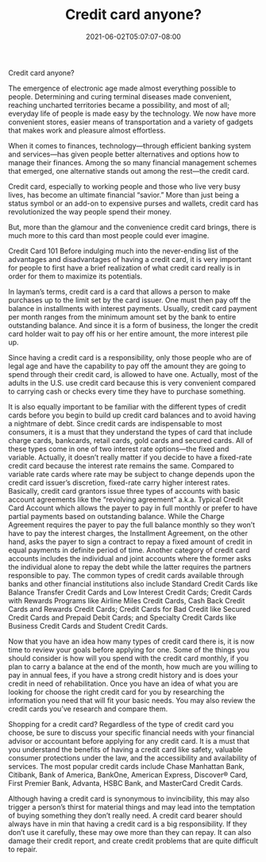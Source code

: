 ﻿---
title: "Credit card anyone?"
date: 2021-06-02T05:07:07-08:00
description: "Credit Card Tips for Web Success"
featured_image: "/images/Credit Card.jpg"
tags: ["Credit Card"]
---

Credit card anyone?

The emergence of electronic age made almost everything possible to people. Determining and curing terminal diseases made convenient, reaching uncharted territories became a possibility, and most of all; everyday life of people is made easy by the technology. We now have more convenient stores, easier means of transportation and a variety of gadgets that makes work and pleasure almost effortless. 

When it comes to finances, technology—through efficient banking system and services—has given people better alternatives and options how to manage their finances. Among the so many financial management schemes that emerged, one alternative stands out among the rest—the credit card.

Credit card, especially to working people and those who live very busy lives, has become an ultimate financial “savior.” More than just being a status symbol or an add-on to expensive purses and wallets, credit card has revolutionized the way people spend their money. 

But, more than the glamour and the convenience credit card brings, there is much more to this card than most people could ever imagine. 

Credit Card 101
Before indulging much into the never-ending list of the advantages and disadvantages of having a credit card, it is very important for people to first have a brief realization of what credit card really is in order for them to maximize its potentials. 

In layman’s terms, credit card is a card that allows a person to make purchases up to the limit set by the card issuer. One must then pay off the balance in installments with interest payments. Usually, credit card payment per month ranges from the minimum amount set by the bank to entire outstanding balance. And since it is a form of business, the longer the credit card holder wait to pay off his or her entire amount, the more interest pile up. 

Since having a credit card is a responsibility, only those people who are of legal age and have the capability to pay off the amount they are going to spend through their credit card, is allowed to have one. Actually, most of the adults in the U.S. use credit card because this is very convenient compared to carrying cash or checks every time they have to purchase something. 

It is also equally important to be familiar with the different types of credit cards before you begin to build up credit card balances and to avoid having a nightmare of debt. Since credit cards are indispensable to most consumers, it is a must that they understand the types of card that include charge cards, bankcards, retail cards, gold cards and secured cards. All of these types come in one of two interest rate options—the fixed and variable. Actually, it doesn’t really matter if you decide to have a fixed-rate credit card because the interest rate remains the same. Compared to variable rate cards where rate may be subject to change depends upon the credit card issuer’s discretion, fixed-rate carry higher interest rates. Basically, credit card grantors issue three types of accounts with basic account agreements like the “revolving agreement” a.k.a. Typical Credit Card Account which allows the payer to pay in full monthly or prefer to have partial payments based on outstanding balance. While the Charge Agreement requires the payer to pay the full balance monthly so they won’t have to pay the interest charges, the Installment Agreement, on the other hand, asks the payer to sign a contract to repay a fixed amount of credit in equal payments in definite period of time. Another category of credit card accounts includes the individual and joint accounts where the former asks the individual alone to repay the debt while the latter requires the partners responsible to pay. The common types of credit cards available through banks and other financial institutions also include Standard Credit Cards like Balance Transfer Credit Cards and Low Interest Credit Cards; Credit Cards with Rewards Programs like Airline Miles Credit Cards, Cash Back Credit Cards and Rewards Credit Cards; Credit Cards for Bad Credit like Secured Credit Cards and Prepaid Debit Cards; and Specialty Credit Cards like Business Credit Cards and Student Credit Cards. 

Now that you have an idea how many types of credit card there is, it is now time to review your goals before applying for one. Some of the things you should consider is how will you spend with the credit card monthly, if you plan to carry a balance at the end of the month, how much are you willing to pay in annual fees, if you have a strong credit history and is does your credit in need of rehabilitation. Once you have an idea of what you are looking for choose the right credit card for you by researching the information you need that will fit your basic needs. You may also review the credit cards you’ve research and compare them. 

Shopping for a credit card?
Regardless of the type of credit card you choose, be sure to discuss your specific financial needs with your financial advisor or accountant before applying for any credit card. It is a must that you understand the benefits of having a credit card like safety, valuable consumer protections under the law, and the accessibility and availability of services. The most popular credit cards include Chase Manhattan Bank, Citibank, Bank of America, BankOne, American Express, Discover® Card, First Premier Bank, Advanta, HSBC Bank, and MasterCard Credit Cards. 

Although having a credit card is synonymous to invincibility, this may also trigger a person’s thirst for material things and may lead into the temptation of buying something they don’t really need. A credit card bearer should always have in min that having a credit card is a big responsibility. If they don’t use it carefully, these may owe more than they can repay. It can also damage their credit report, and create credit problems that are quite difficult to repair.

